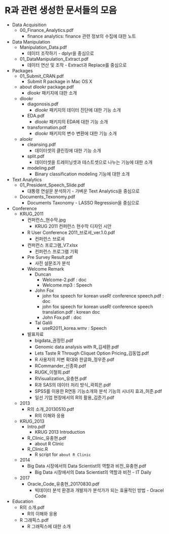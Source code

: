 # R과 관련 생성한 문서들의 모음

* Data Acquisition
    + 00_Finance_Analytics.pdf
        + finance analytics: finance 관련 정보의 수집에 대한 노트
* Data Manipulation
    + Manipulation_Data.pdf
        + 데이터 조작하기 - dplyr을 중심으로
    + 01_DataManipulation_Extract.pdf
        + 데이터 연산 및 조작 - Extract과 Replace를 중심으로
* Packages
    + 01_Submit_CRAN.pdf
        + Submit R package in Mac OS X
    + about dlookr package.pdf
        + dlookr 패키지에 대한 소개
    + dlookr
        + diagonosis.pdf
            + dlookr 패키지의 데이터 진단에 대한 기능 소개
        + EDA.pdf
            + dlookr 패키지의 EDA에 대한 기능 소개
        + transformation.pdf
            + dlookr 패키지의 변수 변환에 대한 기능 소개
    + alookr
        + cleansing.pdf
            + 데이터셋의 클린징에 대한 기능 소개
        + split.pdf
            + 데이터셋을 트레이닝셋과 테스트셋으로 나누는 기능에 대한 소개
        + modeling.pdf
            + Binary classification modeling 기능에 대한 소개
* Text Analytics
    + 01_President_Speech_Slide.pdf
        + 대통령 연설문 분석하기 - 가벼운 Text Analytics을 중심으로
    + Documents_Texonomy.pdf
        + Documents Taxonomy - LASSO Regression을 중심으로
* Conference
    + KRUG_2011
        + 컨퍼런스_현수막.jpg
            + KRUG 2011 컨퍼런스 현수막 디자인 시안
        + R User Conference 2011_브로셔_ver.1.0.pdf
            + 컨퍼런스 브로셔
        + 컨퍼런스 프로그램_V7.xlsx
            + 컨퍼런스 프로그램 기획
        + Pre Survey Result.pdf
            + 사전 설문조가 분석
        + Welcome Remark
            + Duncan
                + Welcome-2.pdf : doc
                + Welcome.mp3 : Speech
            + John Fox  
                + john fox speech for korean useR! conference speech.pdf : doc
                + john fox speech for korean useR! conference speech translation.pdf : korean doc
                + John Fox.pdf : doc
            + Tal Galili 
                + useR2011_korea.wmv : Speech
        + 발표자료
            + bigdata_권정민.pdf
            + Genomic data analysis with R_김세환.pdf
            + Lets Taste R Through Cliquet Option Pricing_김동업.pdf
            + R 사용자의 저변 확대와 한글화_정우준.pdf
            + RCommander_신종화.pdf
            + RUGK_이철희.pdf
            + RVisualization_유충현.pdf
            + R과 SAS의 데이터 처리 방식_곽희은.pdf
            + SPSS를 이용한 R연동 기능소개와 분석 기능의 시너지 효과_허준.pdf
            + 일선 기업 현장에서의 R의 활용_김준기.pdf
    + 2013
        + R의 소개_20130510.pdf
            + R의 이해와 응용
    + KRUG_2013
        + Intro.pdf
            + KRUG 2013 Introduction
        + R_Clinic_유충현.pdf
            + about R Clinic
        + R_Clinic.R
            + R script for `about R Clinic`    
    + 2014
        + Big Data 시장에서의 Data Scientist의 역할과 비전_유충현.pdf
            + Big Data 시장에서의 Data Scientist의 역할과 비전 - IT Daily
    + 2017
        + Oracle_Code_유충현_20170830.pdf
            + 빅데이터 분석 환경과 개발자가 분석가가 되는 효율적인 방법 - Oracel Code             
* Education
    + R의 소개.pdf
        + R의 이해와 응용
    + R 그래픽스.pdf
        + R 그래픽스에 대한 소개
        